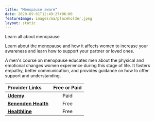 ```yaml
---
title: "Menopause aware"
date: 2020-09-01T12:49:27+06:00
featureImage: images/ma/placeholder.jpeg
layout: static
---
```


Learn all about menopause

Learn about the menopause and how it affects women to increase your awareness and learn how to support your partner or loved ones.

A men's course on menopause educates men about the physical and emotional changes women experience during this stage of life. It fosters empathy, better communication, and provides guidance on how to offer support and understanding.

| Provider Links      | Free or Paid  |  
| :-----------          | :--------------:      |  
| [**Udemy**](https://www.udemy.com/course/the-menopausefor-men/) | Paid | 
| [**Benenden Health**](https://www.benenden.co.uk/be-healthy/body/why-should-men-understand-menopause/) | Free  | 
| [**Healthline**](https://www.healthline.com/health/8-things-every-woman-wants-men-to-know-about-menopause) | Free  | 
  

<br/><br/>






